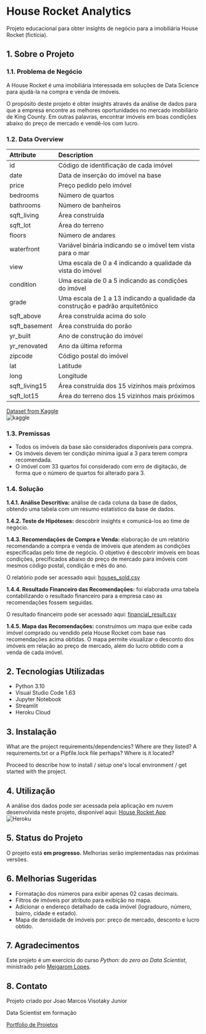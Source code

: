 # House Rocket Analytics
Projeto educacional para obter insights de negócio para a imobiliária House Rocket (fictícia).

## 1. Sobre o Projeto
### 1.1. Problema de Negócio
A House Rocket é uma imobiliária interessada em soluções de Data Science para ajudá-la na compra e venda de imóveis.

O propósito deste projeto é obter insights através da análise de dados para que a empresa encontre as melhores oportunidades no mercado imobiliário de King County. Em outras palavras, encontrar imóveis em boas condições abaixo do preço de mercado e vendê-los com lucro.

### 1.2. Data Overview
| Attribute | Description |
| :----- | :----- |
| id | Código de identificação de cada imóvel |
| date | Data de inserção do imóvel na base |
| price | Preço pedido pelo imóvel |
| bedrooms | Número de quartos |
| bathrooms | Número de banheiros |
| sqft_living | Área construída |
| sqft_lot | Área do terreno |
| floors | Número de andares |
| waterfront | Variável binária indicando se o imóvel tem vista para o mar |
| view | Uma escala de 0 a 4 indicando a qualidade da vista do imóvel |
| condition | Uma escala de 0 a 5 indicando as condições do imóvel |
| grade | Uma escala de 1 a 13 indicando a qualidade da construção e padrão arquitetônico |
| sqft_above | Área construída acima do solo |
| sqft_basement | Área construída do porão |
| yr_built | Ano de construção do imóvel |
| yr_renovated | Ano da última reforma |
| zipcode | Código postal do imóvel |
| lat | Latitude |
| long | Longitude |
| sqft_living15 | Área construída dos 15 vizinhos mais próximos |
| sqft_lot15 | Área do terreno dos 15 vizinhos mais próximos |

[Dataset from Kaggle](https://www.kaggle.com/harlfoxem/housesalesprediction)  
![kaggle](https://img.shields.io/badge/Kaggle-20BEFF?style=for-the-badge&logo=Kaggle&logoColor=white)

### 1.3. Premissas
* Todos os imóveis da base são considerados disponíveis para compra.
* Os imóveis devem ter condição mínima igual a 3 para terem compra recomendada.
* O imóvel com 33 quartos foi considerado com erro de digitação, de forma que o número de quartos foi alterado para 3.

### 1.4. Solução

**1.4.1. Análise Descritiva:** análise de cada coluna da base de dados, obtendo uma tabela com um resumo estatístico da base de dados.

**1.4.2. Teste de Hipóteses:** descobrir insights e comunicá-los ao time de negócio.

**1.4.3. Recomendações de Compra e Venda:** elaboração de um relatório recomendando a compra e venda de imóveis que atendem as condições especificadas pelo time de negócio. O objetivo é descobrir imóveis em boas condições, precificados abaixo do preço de mercado para imóveis com mesmos código postal, condição e mês do ano.

O relatório pode ser acessado aqui: [houses_sold.csv](https://github.com/joaomj/House-Rocket-Analytics/blob/main/houses_sold.csv)

**1.4.4. Resultado Financeiro das Recomendações:** foi elaborada uma tabela contabilizando o resultado financeiro para a empresa caso as recomendações fossem seguidas.

O resultado financeiro pode ser acessado aqui: [financial_result.csv](https://github.com/joaomj/House-Rocket-Analytics/blob/main/financial_result.csv)

**1.4.5. Mapa das Recomendações:** construímos um mapa que exibe cada imóvel comprado ou vendido pela House Rocket com base nas recomendações acima obtidas. O mapa permite visualizar o desconto dos imóveis em relação ao preço de mercado, além do lucro obtido com a venda de cada imóvel.


## 2. Tecnologias Utilizadas
- Python 3.10
- Visual Studio Code 1.63
- Jupyter Notebook
- Streamlit
- Heroku Cloud


## 3. Instalação
What are the project requirements/dependencies? Where are they listed? A requirements.txt or a Pipfile.lock file perhaps? Where is it located?

Proceed to describe how to install / setup one's local environment / get started with the project.


## 4. Utilização
A análise dos dados pode ser acessada pela aplicação em nuvem desenvolvida neste projeto, disponível aqui: [House Rocket App](https://house-rocket-analytics-joaomj.herokuapp.com/)  
![Heroku](https://img.shields.io/badge/heroku-%23430098.svg?style=for-the-badge&logo=heroku&logoColor=white)


## 5. Status do Projeto
O projeto está **em progresso.** Melhorias serão implementadas nas próximas versões.


## 6. Melhorias Sugeridas
- Formatação dos números para exibir apenas 02 casas decimais.
- Filtros de imóveis por atributo para exibição no mapa.
- Adicionar o endereço detalhado de cada imóvel (logradouro, número, bairro, cidade e estado).
- Mapa de densidade de imóveis por: preço de mercado, desconto e lucro obtido.


## 7. Agradecimentos
Este projeto é um exercício do curso *Python: do zero ao Data Scientist*, ministrado pelo [Meigarom Lopes](https://www.linkedin.com/in/meigarom/).


## 8. Contato
Projeto criado por Joao Marcos Visotaky Junior

Data Scientist em formação

[Portfolio de Projetos](https://joaomj.github.io/portfolio_projetos/)
